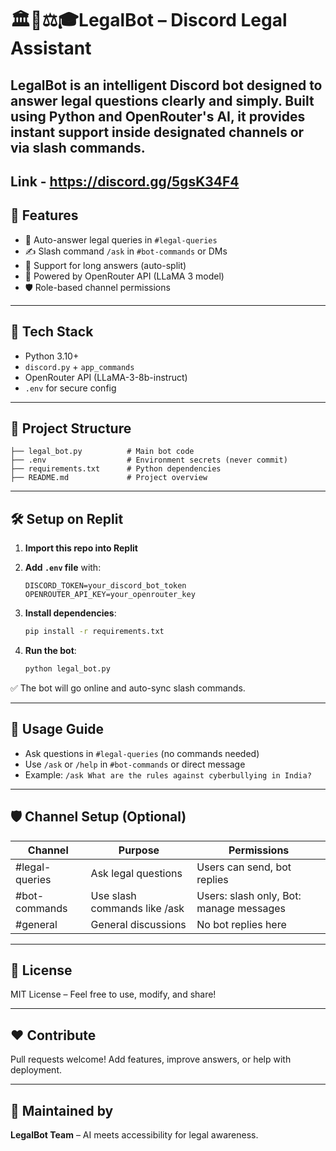 # 🏛️📜⚖️🎓LegalBot – Discord Legal Assistant 

LegalBot is an intelligent Discord bot designed to answer legal questions clearly and simply. Built using Python and OpenRouter's AI, it provides instant support inside designated channels or via slash commands.
---
Link - https://discord.gg/5gsK34F4
---

## 🚀 Features

* 🤖 Auto-answer legal queries in `#legal-queries`
* ✍️ Slash command `/ask` in `#bot-commands` or DMs
* 📄 Support for long answers (auto-split)
* 🧠 Powered by OpenRouter API (LLaMA 3 model)
* 🛡️ Role-based channel permissions

---

## 🔧 Tech Stack

* Python 3.10+
* `discord.py` + `app_commands`
* OpenRouter API (LLaMA-3-8b-instruct)
* `.env` for secure config

---

## 📁 Project Structure

```
├── legal_bot.py          # Main bot code
├── .env                  # Environment secrets (never commit)
├── requirements.txt      # Python dependencies
├── README.md             # Project overview
```

---

## 🛠️ Setup on Replit

1. **Import this repo into Replit**
2. **Add ********`.env`******** file** with:

   ```env
   DISCORD_TOKEN=your_discord_bot_token
   OPENROUTER_API_KEY=your_openrouter_key
   ```
3. **Install dependencies**:

   ```bash
   pip install -r requirements.txt
   ```
4. **Run the bot**:

   ```bash
   python legal_bot.py
   ```

✅ The bot will go online and auto-sync slash commands.

---

## 📌 Usage Guide

* Ask questions in `#legal-queries` (no commands needed)
* Use `/ask` or `/help` in `#bot-commands` or direct message
* Example: `/ask What are the rules against cyberbullying in India?`

---

## 🛡️ Channel Setup (Optional)

| Channel        | Purpose                      | Permissions                             |
| -------------- | ---------------------------- | --------------------------------------- |
| #legal-queries | Ask legal questions          | Users can send, bot replies             |
| #bot-commands  | Use slash commands like /ask | Users: slash only, Bot: manage messages |
| #general       | General discussions          | No bot replies here                     |

---

## 📜 License

MIT License – Feel free to use, modify, and share!

---

## ❤️ Contribute

Pull requests welcome! Add features, improve answers, or help with deployment.

---

## 🤖 Maintained by

**LegalBot Team** – AI meets accessibility for legal awareness.
